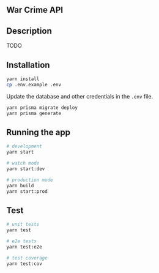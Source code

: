 ## War Crime API

## Description

TODO

## Installation

```bash
yarn install
cp .env.example .env
```

Update the database and other credentials in the `.env` file.

```bash
yarn prisma migrate deploy
yarn prisma generate
```

## Running the app

```bash
# development
yarn start

# watch mode
yarn start:dev

# production mode
yarn build
yarn start:prod
```

## Test

```bash
# unit tests
yarn test

# e2e tests
yarn test:e2e

# test coverage
yarn test:cov
```
